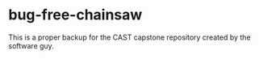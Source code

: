 # bug-free-chainsaw
This is a proper backup for the CAST capstone repository created by the software guy.
